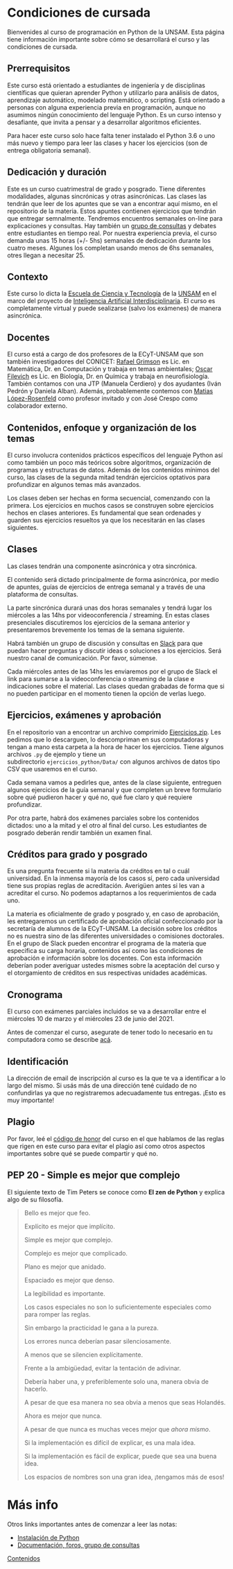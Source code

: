 # Condiciones de cursada

Bienvenides al curso de programación en Python de la UNSAM.
Esta página tiene información importante sobre cómo se desarrollará el curso y las condiciones de cursada.

## Prerrequisitos
Este curso está orientado a estudiantes de ingeniería y de disciplinas científicas que quieran aprender Python y utilizarlo para análisis de datos, aprendizaje automático, modelado matemático, o scripting. Está orientado a personas con alguna experiencia previa en programación, aunque no asumimos ningún conocimiento del lenguaje Python. Es un curso intenso y desafiante, que invita a pensar y a desarrollar algoritmos eficientes.

Para hacer este curso solo hace falta tener instalado el Python 3.6 o uno más nuevo y tiempo para leer las clases y hacer los ejercicios (son de entrega obligatoria semanal).


## Dedicación y duración
Este es un curso cuatrimestral de grado y posgrado. Tiene diferentes modalidades, algunas sincrónicas y otras asincrónicas. Las clases las tendrán que leer de los apuntes que se van a encontrar aquí mismo, en el repositorio de la materia. Estos apuntes contienen ejercicios que tendrán que entregar semnalmente. Tendremos encuentros semanales on-line para explicaciones y consultas. Hay también un [grupo de consultas](./Slack.md#grupo-de-slack---información-y-consultas) y debates entre estudiantes en tiempo real. Por nuestra experiencia previa, el curso demanda unas 15 horas (+/- 5hs) semanales de dedicación durante los cuatro meses. Algunes los completan usando menos de 6hs semanales, otres llegan a necesitar 25.


## Contexto
Este curso lo dicta la [Escuela de Ciencia y Tecnología](http://www.unsam.edu.ar/escuelas/ciencia/) de la [UNSAM](https://www.unsam.edu.ar/) en el marco del proyecto de [Inteligencia Artificial Interdisciplinaria](http://noticias.unsam.edu.ar/2019/09/16/la-unsam-piensa-la-inteligencia-artificial-interdisciplinaria/). El curso es completamente virtual y puede sealizarse (salvo los exámenes) de manera asincrónica.

## Docentes
El curso está a cargo de dos profesores de la ECyT-UNSAM que son también 
investigadores del CONICET: [Rafael Grimson](http://investigadores.unsam.edu.ar/es/investigador/407/Grimson-Rafael) es Lic. en Matemática, 
Dr. en Computación y trabaja en temas ambientales; [Oscar Filevich](http://labning.com.ar/#nosotros) es Lic. en Biología, 
Dr. en Química y trabaja en neurofisiología. También contamos con una JTP (Manuela Cerdiero) y dos ayudantes (Iván Pedrón y Daniela Alban). Además, probablemente contemos con [Matias López-Rosenfeld](https://futuros-estudiantes.dc.uba.ar/un-profesor-del-departamento-de-computacion-distinguido-por-facebook/) como profesor invitado y con José Crespo como colaborador externo.

## Contenidos, enfoque y organización de los temas
El curso involucra contenidos prácticos específicos del lenguaje Python así como también un poco más teóricos sobre algoritmos, organización de programas y estructuras de datos. Además de los contenidos mínimos del curso, las clases de la segunda mitad tendrán ejercicios optativos para profundizar en algunos temas más avanzados.

Los clases deben ser hechas en forma secuencial, comenzando con la primera. Los ejercicios en muchos casos se construyen sobre ejercicios hechos en clases anteriores. Es fundamental que sean ordenades y guarden sus ejercicios resueltos ya que los necesitarán en las clases siguientes.

## Clases

Las clases tendrán una componente asincrónica y otra sincrónica.

El contenido será dictado principalmente de forma asincrónica, por medio de apuntes, guías de ejercicios de entrega semanal y a través de una plataforma de consultas.

La parte sincrónica durará unas dos horas semanales y tendrá lugar los miércoles a las 14hs por videoconferencia / streaming. En estas clases presenciales discutiremos los ejercicios de la semana anterior y presentaremos brevemente los temas de la semana siguiente.

Habrá también un grupo de discusión y consultas en [Slack](./Slack.md#grupo-de-slack---información-y-consultas) para que puedan hacer preguntas y discutir ideas o soluciones a los ejercicios. Será nuestro canal de comunicación. Por favor, súmense.

Cada miércoles antes de las 14hs les enviaremos por el grupo de Slack el link para sumarse a la videoconferencia o streaming de la clase e indicaciones sobre el material. Las clases quedan grabadas de forma que si no pueden participar en el momento tienen la opción de verlas luego. 


## Ejercicios, exámenes y aprobación
En el repositorio van a encontrar un archivo comprimido [Ejercicios.zip](./Ejercicios.zip). Les pedimos que lo descarguen, lo descompriman en sus computadoras y tengan a mano esta carpeta a la hora de hacer los ejercicios. Tiene algunos archivos `.py` de ejemplo y tiene un subdirectorio `ejercicios_python/Data/` con algunos archivos de datos tipo CSV que usaremos en el curso. 

Cada semana vamos a pedirles que, antes de la clase siguiente, entreguen algunos ejercicios de la guía semanal y que completen un breve formulario sobre qué pudieron hacer y qué no, qué fue claro y qué requiere profundizar.

Por otra parte, habrá dos exámenes parciales sobre los contenidos dictados: uno a la mitad y el otro al final del curso. Les estudiantes de posgrado deberán rendir también un examen final.


## Créditos para grado y posgrado
Es una pregunta frecuente si la materia da créditos en tal o cuál universidad. En la inmensa mayoría de los casos sí, pero cada universidad tiene sus propias reglas de acreditación. Averigüen antes si les van a acreditar el curso. No podemos adaptarnos a los requerimientos de cada uno.

La materia es oficialmente de grado y posgrado y, en caso de aprobación, les entregaremos un certificado de aprobación oficial confeccionado por la secretaría de alumnos de la ECyT-UNSAM. La decisión sobre los créditos no es nuestra sino de las diferentes universidades o comisiones doctorales. En el grupo de Slack pueden encontrar el programa de la materia que especifica su carga horaria, contenidos así como las condiciones de aprobación e información sobre los docentes. Con esta información deberían poder averiguar ustedes mismes sobre la aceptación del curso y el otorgamiento de créditos en sus respectivas unidades académicas.


## Cronograma
El curso con exámenes parciales incluidos se va a desarrollar entre el miércoles 10 de marzo y el miércoles 23 de junio del 2021. 

Antes de comenzar el curso, asegurate de tener todo lo necesario en tu computadora como se describe [acá](./Instalacion.md#instalación-del-software-y-organización-interna-del-curso).

## Identificación
La dirección de email de inscripción al curso es la que te va a identificar a lo largo del mismo. Si usás más de una dirección tené cuidado de no confundirlas ya que no registraremos adecuadamente tus entregas. ¡Esto es muy importante!

## Plagio
Por favor, leé el [código de honor](./Codigo.md#código) del curso en el que hablamos de las reglas que rigen en este curso para evitar el plagio así como otros aspectos importantes sobre qué se puede compartir y qué no.


## PEP 20 - Simple es mejor que complejo

El siguiente texto de Tim Peters se conoce como **El zen de Python** y explica algo de su filosofía.

> Bello es mejor que feo.
>
> Explícito es mejor que implícito.
>
> Simple es mejor que complejo.
>
> Complejo es mejor que complicado.
>
> Plano es mejor que anidado.
>
> Espaciado es mejor que denso.
>
> La legibilidad es importante.
>
> Los casos especiales no son lo suficientemente especiales como para romper
> las reglas.
>
> Sin embargo la practicidad le gana a la pureza.
>
> Los errores nunca deberían pasar silenciosamente.
>
> A menos que se silencien explícitamente.
>
> Frente a la ambigüedad, evitar la tentación de adivinar.
>
> Debería haber una, y preferiblemente solo una, manera obvia de hacerlo.
>
> A pesar de que esa manera no sea obvia a menos que seas Holandés.
>
> Ahora es mejor que nunca.
>
> A pesar de que nunca es muchas veces mejor que *ahora mismo*.
>
> Si la implementación es difícil de explicar, es una mala idea.
>
> Si la implementación es fácil de explicar, puede que sea una buena idea.
>
> Los espacios de nombres son una gran idea, ¡tengamos más de esos!


# Más info

Otros links importantes antes de comenzar a leer las notas:
* [Instalación de Python](./Instalacion.md#instalación-del-software-y-organización-interna-del-curso)
* [Documentación, foros, grupo de consultas](./Slack.md#grupo-de-slack---información-y-consultas)

[Contenidos](Contenidos.md#curso-de-programación-en-python)
